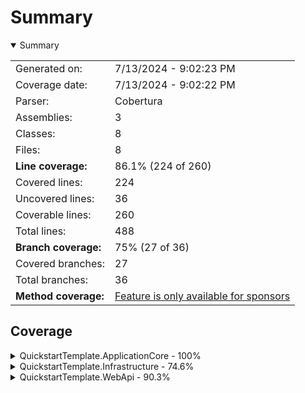 # Summary
<details open><summary>Summary</summary>

|||
|:---|:---|
| Generated on: | 7/13/2024 - 9:02:23 PM |
| Coverage date: | 7/13/2024 - 9:02:22 PM |
| Parser: | Cobertura |
| Assemblies: | 3 |
| Classes: | 8 |
| Files: | 8 |
| **Line coverage:** | 86.1% (224 of 260) |
| Covered lines: | 224 |
| Uncovered lines: | 36 |
| Coverable lines: | 260 |
| Total lines: | 488 |
| **Branch coverage:** | 75% (27 of 36) |
| Covered branches: | 27 |
| Total branches: | 36 |
| **Method coverage:** | [Feature is only available for sponsors](https://reportgenerator.io/pro) |

</details>

## Coverage
<details><summary>QuickstartTemplate.ApplicationCore - 100%</summary>

|**Name**|**Line**|**Branch**|
|:---|---:|---:|
|**QuickstartTemplate.ApplicationCore**|**100%**|****|
|QuickstartTemplate.ApplicationCore.ApplicationCoreSetup|100%||

</details>
<details><summary>QuickstartTemplate.Infrastructure - 74.6%</summary>

|**Name**|**Line**|**Branch**|
|:---|---:|---:|
|**QuickstartTemplate.Infrastructure**|**74.6%**|**73.5%**|
|QuickstartTemplate.Infrastructure.Common.GlobalHttpMessageHandlerBuilderFil<br/>ter|0%||
|QuickstartTemplate.Infrastructure.DbContexts.ProjectDbContext|91.4%|73.5%|
|QuickstartTemplate.Infrastructure.InfrastructureSetup|100%||

</details>
<details><summary>QuickstartTemplate.WebApi - 90.3%</summary>

|**Name**|**Line**|**Branch**|
|:---|---:|---:|
|**QuickstartTemplate.WebApi**|**90.3%**|**100%**|
|Program|100%||
|QuickstartTemplate.WebApi.Controllers.WeatherForecastController|0%||
|QuickstartTemplate.WebApi.Startup|100%|100%|
|QuickstartTemplate.WebApi.WeatherForecast|0%||

</details>
